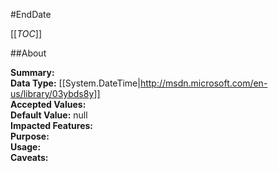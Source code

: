 #EndDate

[[_TOC_]]

##About

**Summary:** <remarks />  
**Data Type:** [[System.DateTime|http://msdn.microsoft.com/en-us/library/03ybds8y]]  
**Accepted Values:**   
**Default Value:** null  
**Impacted Features:**   
**Purpose:**   
**Usage:**   
**Caveats:**   

